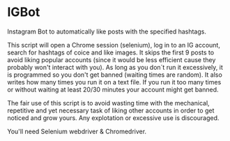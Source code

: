 # IGBot
Instagram Bot to automatically like posts with the specified hashtags.

This script will open a Chrome session (selenium), log in to an IG account, search for hashtags of coice and like images. It skips the first 9 posts to avoid liking popular accounts (since it would be less efficient cause they probably won't interact with you).
As long as you don´t run it excessively, it is programmed so you don't get banned (waiting times are random).
It also writes how many times you run it on a text file. If you run it too many times or without waiting at least 20/30 minutes your account might get banned.

The fair use of this script is to avoid wasting time with the mechanical, repetitive and yet necessary task of liking other accounts in order to get noticed and grow yours. Any explotation or excessive use is discouraged.

You'll need Selenium webdriver & Chromedriver.
